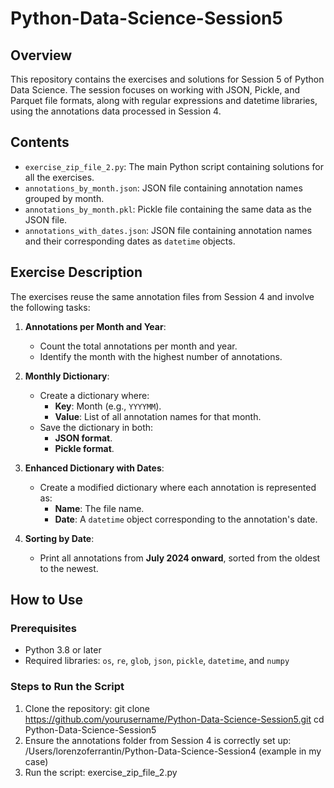 # Python-Data-Science-Session5

## Overview

This repository contains the exercises and solutions for Session 5 of Python Data Science. The session focuses on working with JSON, Pickle, and Parquet file formats, along with regular expressions and datetime libraries, using the annotations data processed in Session 4.

## Contents

- `exercise_zip_file_2.py`: The main Python script containing solutions for all the exercises.
- `annotations_by_month.json`: JSON file containing annotation names grouped by month.
- `annotations_by_month.pkl`: Pickle file containing the same data as the JSON file.
- `annotations_with_dates.json`: JSON file containing annotation names and their corresponding dates as `datetime` objects.

## Exercise Description

The exercises reuse the same annotation files from Session 4 and involve the following tasks:

1. **Annotations per Month and Year**:
   - Count the total annotations per month and year.
   - Identify the month with the highest number of annotations.

2. **Monthly Dictionary**:
   - Create a dictionary where:
     - **Key**: Month (e.g., `YYYYMM`).
     - **Value**: List of all annotation names for that month.
   - Save the dictionary in both:
     - **JSON format**.
     - **Pickle format**.

3. **Enhanced Dictionary with Dates**:
   - Create a modified dictionary where each annotation is represented as:
     - **Name**: The file name.
     - **Date**: A `datetime` object corresponding to the annotation's date.

4. **Sorting by Date**:
   - Print all annotations from **July 2024 onward**, sorted from the oldest to the newest.

## How to Use

### Prerequisites

- Python 3.8 or later
- Required libraries: `os`, `re`, `glob`, `json`, `pickle`, `datetime`, and `numpy`

### Steps to Run the Script

1. Clone the repository:
   git clone https://github.com/yourusername/Python-Data-Science-Session5.git
   cd Python-Data-Science-Session5
2. Ensure the annotations folder from Session 4 is correctly set up:
   /Users/lorenzoferrantin/Python-Data-Science-Session4 (example in my case)
3. Run the script:
   exercise_zip_file_2.py


